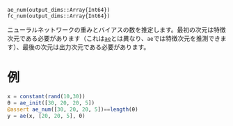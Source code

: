 ```
ae_num(output_dims::Array{Int64})
fc_num(output_dims::Array{Int64})
```

ニューラルネットワークの重みとバイアスの数を推定します。最初の次元は特徴次元である必要があります（これは[`ae`](@ref)とは異なり、`ae`では特徴次元を推測できます）、最後の次元は出力次元である必要があります。

# 例

```julia
x = constant(rand(10,30))
θ = ae_init([30, 20, 20, 5])
@assert ae_num([30, 20, 20, 5])==length(θ)
y = ae(x, [20, 20, 5], θ)
```
